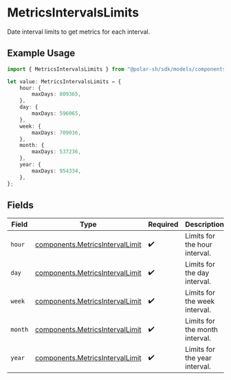 # MetricsIntervalsLimits

Date interval limits to get metrics for each interval.

## Example Usage

```typescript
import { MetricsIntervalsLimits } from "@polar-sh/sdk/models/components";

let value: MetricsIntervalsLimits = {
    hour: {
        maxDays: 809365,
    },
    day: {
        maxDays: 596065,
    },
    week: {
        maxDays: 709036,
    },
    month: {
        maxDays: 537236,
    },
    year: {
        maxDays: 954334,
    },
};
```

## Fields

| Field                                                                              | Type                                                                               | Required                                                                           | Description                                                                        |
| ---------------------------------------------------------------------------------- | ---------------------------------------------------------------------------------- | ---------------------------------------------------------------------------------- | ---------------------------------------------------------------------------------- |
| `hour`                                                                             | [components.MetricsIntervalLimit](../../models/components/metricsintervallimit.md) | :heavy_check_mark:                                                                 | Limits for the hour interval.                                                      |
| `day`                                                                              | [components.MetricsIntervalLimit](../../models/components/metricsintervallimit.md) | :heavy_check_mark:                                                                 | Limits for the day interval.                                                       |
| `week`                                                                             | [components.MetricsIntervalLimit](../../models/components/metricsintervallimit.md) | :heavy_check_mark:                                                                 | Limits for the week interval.                                                      |
| `month`                                                                            | [components.MetricsIntervalLimit](../../models/components/metricsintervallimit.md) | :heavy_check_mark:                                                                 | Limits for the month interval.                                                     |
| `year`                                                                             | [components.MetricsIntervalLimit](../../models/components/metricsintervallimit.md) | :heavy_check_mark:                                                                 | Limits for the year interval.                                                      |